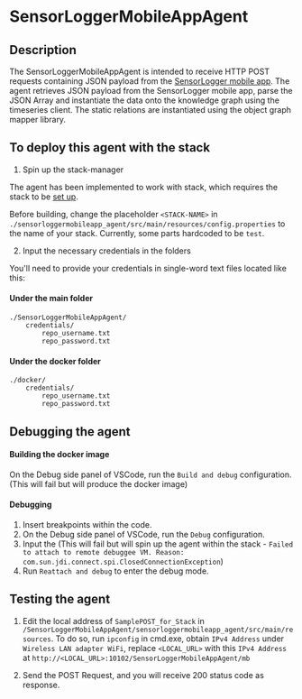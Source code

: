 # SensorLoggerMobileAppAgent
## Description
The SensorLoggerMobileAppAgent is intended to receive HTTP POST requests containing JSON payload from the [SensorLogger mobile app](https://github.com/tszheichoi/awesome-sensor-logger). The agent retrieves JSON payload from the SensorLogger mobile app, parse the JSON Array and instantiate the data onto the knowledge graph using the timeseries client. The static relations are instantiated using the object graph mapper library.

## To deploy this agent with the stack
1) Spin up the stack-manager

The agent has been implemented to work with stack, which requires the stack to be [set up](https://github.com/cambridge-cares/TheWorldAvatar/tree/main/Deploy/stacks/dynamic/stack-manager).

Before building, change the placeholder `<STACK-NAME>` in `./sensorloggermobileapp_agent/src/main/resources/config.properties` to the name of your stack. Currently, some parts hardcoded to be `test`.

2) Input the necessary credentials in the folders

You'll need to provide  your credentials in single-word text files located like this:
#### Under the main folder
```
./SensorLoggerMobileAppAgent/
    credentials/
        repo_username.txt
        repo_password.txt
```

#### Under the docker folder
```
./docker/
    credentials/
        repo_username.txt
        repo_password.txt
```

## Debugging the agent
#### Building the docker image 
On the Debug side panel of VSCode, run the `Build and debug` configuration. (This will fail but will produce the docker image)

#### Debugging
1) Insert breakpoints within the code.
2) On the Debug side panel of VSCode, run the `Debug` configuration.
3) Input the <STACK-NAME> (This will fail but will spin up the agent within the stack - `Failed to attach to remote debuggee VM. Reason: com.sun.jdi.connect.spi.ClosedConnectionException`)
4) Run `Reattach and debug` to enter the debug mode. 

## Testing the agent
1) Edit the local address of `SamplePOST_for_Stack` in `/SensorLoggerMobileAppAgent/sensorloggermobileapp_agent/src/main/resources`. To do so, run `ipconfig` in cmd.exe, obtain `IPv4 Address` under `Wireless LAN adapter WiFi`, replace `<LOCAL_URL>` with this `IPv4 Address` at `http://<LOCAL_URL>:10102/SensorLoggerMobileAppAgent/mb`
   
2) Send the POST Request, and you will receive 200 status code as response. 
